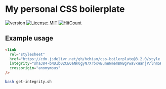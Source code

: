 # My personal CSS boilerplate

![version](https://img.shields.io/github/release/hchiam/css-boilerplate) [![License: MIT](https://img.shields.io/badge/License-MIT-yellow.svg)](https://github.com/hchiam/css-boilerplate/blob/master/LICENSE) [![HitCount](http://hits.dwyl.com/hchiam/css-boilerplate.svg)](http://hits.dwyl.com/hchiam/css-boilerplate)

## Example usage

```html
<link
  rel="stylesheet"
  href="https://cdn.jsdelivr.net/gh/hchiam/css-boilerplate@3.2.0/style.css"
  integrity="sha384-bNDIb02CEQaNkOgyN7XrbxvBunWNmemBNBgPwavxWanjP/lnmSKEZaufDDgOEUuG"
  crossorigin="anonymous"
/>
```

```bash
bash get-integrity.sh
```
